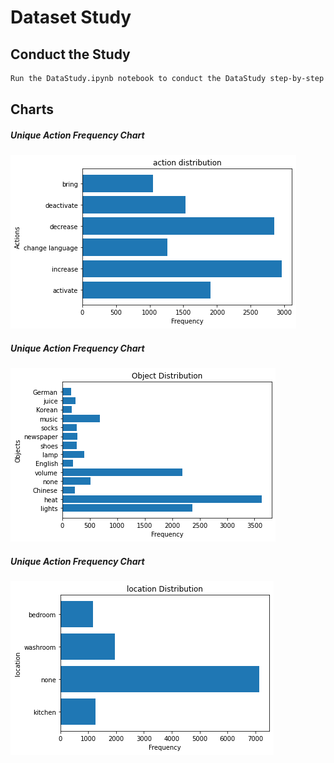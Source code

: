 # Dataset Study

## Conduct the Study

```bash
Run the DataStudy.ipynb notebook to conduct the DataStudy step-by-step
```

## Charts

##### Unique Action Frequency Chart
![Action Frequency Chart](actions_analysis_training_data.png?raw=true "Unique Actions Frequency")

##### Unique Action Frequency Chart
![Object Frequency Chart](objects_analysis_training_data.png?raw=true "Unique Objects Frequency")

##### Unique Action Frequency Chart
![Location Frequency Chart](locations_analysis_training_data.png?raw=true "Unique Locations Frequency")